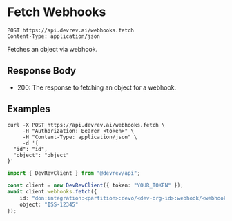 # Fetch Webhooks

```http
POST https://api.devrev.ai/webhooks.fetch
Content-Type: application/json
```

Fetches an object via webhook.



## Response Body

- 200: The response to fetching an object for a webhook.

## Examples

```shell
curl -X POST https://api.devrev.ai/webhooks.fetch \
     -H "Authorization: Bearer <token>" \
     -H "Content-Type: application/json" \
     -d '{
  "id": "id",
  "object": "object"
}'
```

```typescript
import { DevRevClient } from "@devrev/api";

const client = new DevRevClient({ token: "YOUR_TOKEN" });
await client.webhooks.fetch({
    id: "don:integration:<partition>:devo/<dev-org-id>:webhook/<webhook-id>",
    object: "ISS-12345"
});

```